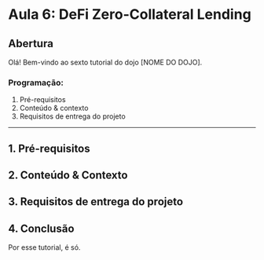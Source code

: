 # Aula 6: DeFi Zero-Collateral Lending

## Abertura

Olá! Bem-vindo ao sexto tutorial do dojo [NOME DO DOJO].

### Programação:

1. Pré-requisitos
2. Conteúdo & contexto
3. Requisitos de entrega do projeto

---

## 1. Pré-requisitos


## 2. Conteúdo & Contexto


## 3. Requisitos de entrega do projeto


## 4. Conclusão

Por esse tutorial, é só.